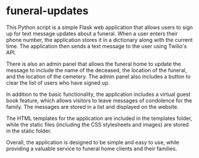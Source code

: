 # funeral-updates

This Python script is a simple Flask web application that allows users to sign up for text message updates about a funeral. When a user enters their phone number, the application stores it in a dictionary along with the current time. The application then sends a text message to the user using Twilio's API.

There is also an admin panel that allows the funeral home to update the message to include the name of the deceased, the location of the funeral, and the location of the cemetery. The admin panel also includes a button to clear the list of users who have signed up.

In addition to the basic functionality, the application includes a virtual guest book feature, which allows visitors to leave messages of condolence for the family. The messages are stored in a list and displayed on the website.

The HTML templates for the application are included in the templates folder, while the static files (including the CSS stylesheets and images) are stored in the static folder.

Overall, the application is designed to be simple and easy to use, while providing a valuable service to funeral home clients and their families.
